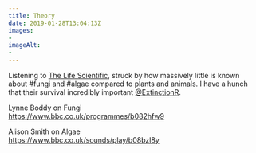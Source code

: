 ```yaml
---
title: Theory
date: 2019-01-28T13:04:13Z
images: 
- 
imageAlt: 
- 
---
```


Listening to [The Life Scientific](https://www.bbc.co.uk/programmes/b015sqc7), struck by how massively little is known about #fungi and #algae compared to plants and animals. I have a hunch that their survival incredibly important [@ExtinctionR](https://mobile.twitter.com/ExtinctionR).

Lynne Boddy on Fungi  
<https://www.bbc.co.uk/programmes/b082hfw9>

Alison Smith on Algae  
<https://www.bbc.co.uk/sounds/play/b08bzl8y>
